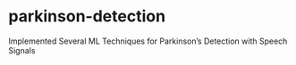 # parkinson-detection
Implemented Several ML Techniques for Parkinson’s Detection with Speech Signals
